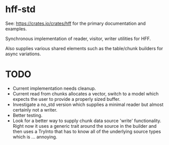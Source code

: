 # hff-std
See: https://crates.io/crates/hff for the primary documentation and examples.

Synchronous implementation of reader, visitor, writer utilities for HFF.

Also supplies various shared elements such as the table/chunk builders for async variations.

# TODO
* Current implementation needs cleanup.
* Current read from chunks allocates a vector, switch to a model which expects the user to provide a properly sized buffer.
* Investigate a no_std version which supplies a minimal reader but almost certainly not a writer.
* Better testing.
* Look for a better way to supply chunk data source 'write' functionality.  Right now it uses a generic trait around the source in the builder and then uses a TryInto that has to know all of the underlying source types which is ... annoying.
